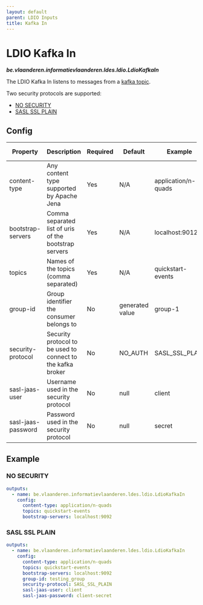 ```yaml
---
layout: default
parent: LDIO Inputs
title: Kafka In
---
```


# LDIO Kafka In
***be.vlaanderen.informatievlaanderen.ldes.ldio.LdioKafkaIn***

The LDIO Kafka In listens to messages from a [kafka topic](https://kafka.apache.org).

Two security protocols are supported:
- [NO SECURITY](#no-security)
- [SASL SSL PLAIN](#sasl-ssl-plain)

## Config

| Property           | Description                                                 | Required | Default         | Example             | Supported values          |
|--------------------|-------------------------------------------------------------|----------|-----------------|---------------------|---------------------------|
| content-type       | Any content type supported by Apache Jena                   | Yes      | N/A             | application/n-quads | String                    |
| bootstrap-servers  | Comma separated list of uris of the bootstrap servers       | Yes      | N/A             | localhost:9012      | url                       |
| topics             | Names of the topics (comma separated)                       | Yes      | N/A             | quickstart-events   | String                    |
| group-id           | Group identifier the consumer belongs to                    | No       | generated value | group-1             | String                    |
| security-protocol  | Security protocol to be used to connect to the kafka broker | No       | NO_AUTH         | SASL_SSL_PLAIN      | SASL_SSL_PLAIN or NO_AUTH |
| sasl-jaas-user     | Username used in the security protocol                      | No       | null            | client              | String                    |
| sasl-jaas-password | Password used in the security protocol                      | No       | null            | secret              | String                    |

## Example

### NO SECURITY

```yaml
outputs:
  - name: be.vlaanderen.informatievlaanderen.ldes.ldio.LdioKafkaIn
    config:
      content-type: application/n-quads
      topics: quickstart-events
      bootstrap-servers: localhost:9092
```

### SASL SSL PLAIN

```yaml
outputs:
  - name: be.vlaanderen.informatievlaanderen.ldes.ldio.LdioKafkaIn
    config:
      content-type: application/n-quads
      topics: quickstart-events
      bootstrap-servers: localhost:9092
      group-id: testing_group
      security-protocol: SASL_SSL_PLAIN
      sasl-jaas-user: client
      sasl-jaas-password: client-secret
```
